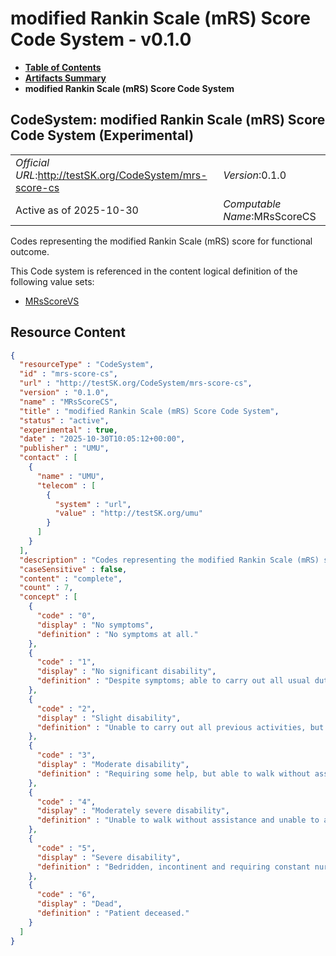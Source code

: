 # modified Rankin Scale (mRS) Score Code System - v0.1.0

* [**Table of Contents**](toc.md)
* [**Artifacts Summary**](artifacts.md)
* **modified Rankin Scale (mRS) Score Code System**

## CodeSystem: modified Rankin Scale (mRS) Score Code System (Experimental) 

| | |
| :--- | :--- |
| *Official URL*:http://testSK.org/CodeSystem/mrs-score-cs | *Version*:0.1.0 |
| Active as of 2025-10-30 | *Computable Name*:MRsScoreCS |

 
Codes representing the modified Rankin Scale (mRS) score for functional outcome. 

 This Code system is referenced in the content logical definition of the following value sets: 

* [MRsScoreVS](ValueSet-mrs-score-vs.md)



## Resource Content

```json
{
  "resourceType" : "CodeSystem",
  "id" : "mrs-score-cs",
  "url" : "http://testSK.org/CodeSystem/mrs-score-cs",
  "version" : "0.1.0",
  "name" : "MRsScoreCS",
  "title" : "modified Rankin Scale (mRS) Score Code System",
  "status" : "active",
  "experimental" : true,
  "date" : "2025-10-30T10:05:12+00:00",
  "publisher" : "UMU",
  "contact" : [
    {
      "name" : "UMU",
      "telecom" : [
        {
          "system" : "url",
          "value" : "http://testSK.org/umu"
        }
      ]
    }
  ],
  "description" : "Codes representing the modified Rankin Scale (mRS) score for functional outcome.",
  "caseSensitive" : false,
  "content" : "complete",
  "count" : 7,
  "concept" : [
    {
      "code" : "0",
      "display" : "No symptoms",
      "definition" : "No symptoms at all."
    },
    {
      "code" : "1",
      "display" : "No significant disability",
      "definition" : "Despite symptoms; able to carry out all usual duties and activities."
    },
    {
      "code" : "2",
      "display" : "Slight disability",
      "definition" : "Unable to carry out all previous activities, but able to look after own affairs without assistance."
    },
    {
      "code" : "3",
      "display" : "Moderate disability",
      "definition" : "Requiring some help, but able to walk without assistance."
    },
    {
      "code" : "4",
      "display" : "Moderately severe disability",
      "definition" : "Unable to walk without assistance and unable to attend to own bodily needs without assistance."
    },
    {
      "code" : "5",
      "display" : "Severe disability",
      "definition" : "Bedridden, incontinent and requiring constant nursing care and attention."
    },
    {
      "code" : "6",
      "display" : "Dead",
      "definition" : "Patient deceased."
    }
  ]
}

```
